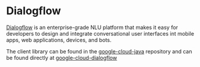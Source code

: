 # Dialogflow

[Dialogflow](https://dialogflow.com/) is an enterprise-grade NLU platform that makes it easy for
developers to design and integrate conversational user interfaces int
mobile apps, web applications, devices, and bots.

The client library can be found in the [google-cloud-java](https://github.com/GoogleCloudPlatform/google-cloud-java) repository and can be found directly at [google-cloud-dialogflow](https://github.com/GoogleCloudPlatform/google-cloud-java/tree/master/google-cloud-clients/google-cloud-dialogflow)